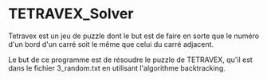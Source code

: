 # TETRAVEX_Solver


Tetravex est un jeu de puzzle dont le but est de faire en sorte que le numéro d'un bord d'un carré soit le même que celui du carré adjacent.

Le but de ce programme est de résoudre le puzzle de TETRAVEX, qu'il est dans le fichier 3_random.txt en utilisant l'algorithme backtracking.
